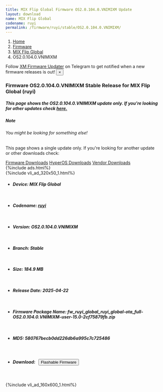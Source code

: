```yaml
---
title: MIX Flip Global Firmware OS2.0.104.0.VNIMIXM Update
layout: download
name: MIX Flip Global
codename: ruyi
permalink: /firmware/ruyi/stable/OS2.0.104.0.VNIMIXM/
---
```

<nav aria-label="breadcrumb">
    <ol class="breadcrumb">
        <li class="breadcrumb-item"><a href="/">Home</a></li>
        <li class="breadcrumb-item"><a href="/firmware/">Firmware</a></li>
        <li class="breadcrumb-item"><a href="/firmware/ruyi/">MIX Flip Global</a></li>
        <li class="breadcrumb-item active" aria-current="page">OS2.0.104.0.VNIMIXM</li>
    </ol>
</nav>
<div class="alert alert-primary alert-dismissible fade show" role="alert">
    Follow <a href="https://t.me/XiaomiFirmwareUpdater" class="alert-link">XM Firmware Updater</a> on Telegram to get
    notified when a new firmware releases is out!
    <button type="button" class="close" data-dismiss="alert" aria-label="Close">
        <span aria-hidden="true">&times;</span>
    </button>
</div>
<div class="col-12 mx-auto">
    <h3 class="title bg-light p-2 rounded">Firmware OS2.0.104.0.VNIMIXM Stable Release for MIX Flip Global (ruyi)</h3>
    <h5>This page shows the OS2.0.104.0.VNIMIXM update only. If you're looking for other updates check
        <a href="/firmware/ruyi/">here.</a></h5>
    <div class="card">
        <div class="card-body">
            <h5 class="card-title">Note</h5>
            <h6 class="card-subtitle mb-2 text-muted">You might be looking for something else!</h6>
            <p class="card-text">This page shows a single update only.
                If you're looking for another update or other downloads check:</p>
            <a href="/firmware/" class="card-link">Firmware Downloads</a>
            <a href="/hyperos/" class="card-link">HyperOS Downloads</a>
            <a href="/vendor/" class="card-link">Vendor Downloads</a>
        </div>
    </div>
    {%include ads.html%}
    <div class="row justify-content-center">
        <div class="col-10" id="downloads">
                    <div class="card card-body">
            {%include vli_ad_320x50_1.html%}
            <ul class="list-unstyled">
                <li style="padding-bottom: 10px;">
                    <h5><b>Device: </b>MIX Flip Global</h5>
                </li>
                <li style="padding-bottom: 10px;">
                    <h5><b>Codename: </b> <a href="/firmware/ruyi/" target="_blank">ruyi</a> </h5>
                </li>
                <li style="padding-bottom: 10px;">
                    <h5><b>Version: </b>OS2.0.104.0.VNIMIXM</h5>
                </li>
                <li style="padding-bottom: 10px;">
                    <h5><b>Branch: </b>Stable</h5>
                </li>
                <li style="padding-bottom: 10px;">
                    <h5><b>Size: </b>184.9 MB</h5>
                </li>
                <li style="padding-bottom: 10px;">
                    <h5><b>Release Date: </b>2025-04-22</h5>
                </li>
                <li style="padding-bottom: 10px;">
                    <h5><b>Firmware Package Name: </b><span id="filename" class="text-dark">fw_ruyi_global_ruyi_global-ota_full-OS2.0.104.0.VNIMIXM-user-15.0-2cf75879fb.zip</span></h5>
                </li>
                <li style="padding-bottom: 10px;">
                    <h5><b>MD5: </b><span id="md5" class="text-muted">580767becb0dd226db6a995c7c725486</span></h5>
                </li>
                <li style="padding-bottom: 10px;">
                    <h5><b>Download: </b><button type="button" id="download" class="btn btn-primary"
                    style="margin: 7px;" onclick="redirect('fw_ruyi_global_ruyi_global-ota_full-OS2.0.104.0.VNIMIXM-user-15.0-2cf75879fb.zip'); return false;"><i class="fa fa-download"></i> Flashable Firmware</button></h5>
                </li>
            </ul>
        </div>
        </div>
        {%include vli_ad_160x600_1.html%}
    </div>
</div>
